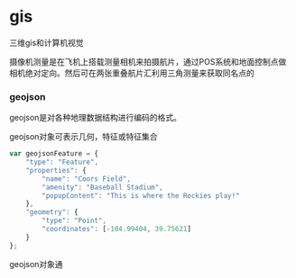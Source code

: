 # gis





三维gis和计算机视觉



摄像机测量是在飞机上搭载测量相机来拍摄航片，通过POS系统和地面控制点做相机绝对定向。然后可在两张重叠航片汇利用三角测量来获取同名点的







### geojson

geojson是对各种地理数据结构进行编码的格式。



geojson对象可表示几何，特征或特征集合

```javascript
var geojsonFeature = {
    "type": "Feature",
    "properties": {
        "name": "Coors Field",
        "amenity": "Baseball Stadium",
        "popupContent": "This is where the Rockies play!"
    },
    "geometry": {
        "type": "Point",
        "coordinates": [-104.99404, 39.75621]
    }
};
```



geojson对象通



















